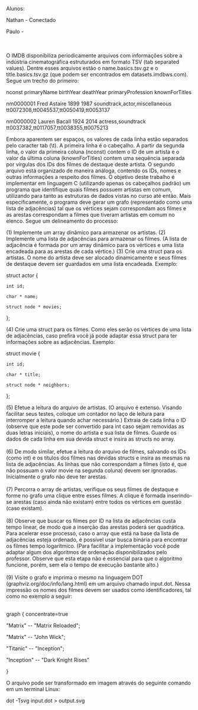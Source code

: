 Alunos:
<p>Nathan - Conectado<p>
<p>Paulo - <p>

<br><br>
O IMDB disponibiliza periodicamente arquivos com informações sobre a indústria cinematográfica estruturados em formato TSV (tab separated values). Dentre esses arquivos estão o name.basics.tsv.gz e o title.basics.tsv.gz (que podem ser encontrados em datasets.imdbws.com). Segue um trecho do primeiro:

nconst primaryName birthYear deathYear primaryProfession knownForTitles

nm0000001 Fred Astaire 1899 1987 soundtrack,actor,miscellaneous tt0072308,tt0045537,tt0050419,tt0053137

nm0000002 Lauren Bacall 1924 2014 actress,soundtrack tt0037382,tt0117057,tt0038355,tt0075213



Embora aparentem ser espaços, os valores de cada linha estão separados pelo caracter tab (\t). A primeira linha é o cabeçalho. A partir da segunda linha, o valor da primeira coluna (nconst) contem o ID de um artista e o valor da última coluna (knownForTitles) contem uma sequência separada por vírgulas dos IDs dos filmes de destaque deste artista. O segundo arquivo está organizado de maneira análoga, contendo os IDs, nomes e outras informações a respeito dos filmes.
O objetivo deste trabalho é implementar em linguagem C (utilizando apenas os cabeçalhos padrão) um programa que identifique quais filmes possuem artistas em comum, utilizando para tanto as estruturas de dados vistas no curso até então. Mais especificamente, o programa deve gerar um grafo (representado como uma lista de adjacências) tal que os vértices sejam correspondam aos filmes e as arestas correspondam a filmes que tiveram artistas em comum no elenco. Segue um delineamento do processo:


(1) Implemente um array dinâmico para armazenar os artistas.
(2) Implemente uma lista de adjacências para armazenar os filmes. (A lista de adjacência é formada por um array dinâmico para os vértices e uma lista encadeada para as arestas de cada vértice.)
(3) Crie uma struct para os artistas. O nome do artista deve ser alocado dinamicamente e seus filmes de destaque devem ser guardados em uma lista encadeada. Exemplo:

struct actor {

    int id;

    char * name;

    struct node * movies;

};


(4) Crie uma struct para os filmes. Como eles serão os vértices de uma lista de adjacências, caso prefira você já pode adaptar essa struct para ter informações sobre as adjacências. Exemplo:

struct movie {

    int id;

    char * title;

    struct node * neighbors;

};


(5) Efetue a leitura do arquivo de artistas. (O arquivo é extenso. Visando facilitar seus testes, coloque um contador no laço de leitura para interromper a leitura quando achar necessário.) Extraia de cada linha o ID (observe que este pode ser convertido para int caso sejam removidas as duas letras iniciais), o nome do artista e sua lista de filmes. Guarde os dados de cada linha em sua devida struct e insira as structs no array.<br><br>
(6) De modo similar, efetue a leitura do arquivo de filmes, salvando os IDs (como int) e os títulos dos filmes nas devidas structs e insira as mesmas na lista de adjacências. As linhas que não correspondam a filmes (isto é, que não possuam o valor movie na segunda coluna) devem ser ignoradas. Inicialmente o grafo não deve ter arestas.<br><br>
(7) Percorra o array de artistas, verifique os seus filmes de destaque e forme no grafo uma clique entre esses filmes. A clique é formada inserindo-se arestas (caso ainda não existam) entre todos os vértices em questão (caso existam).<br><br>
(8) Observe que buscar os filmes por ID na lista de adjacências custa tempo linear, de modo que a inserção das arestas poderá ser quadrática. Para acelerar esse processo, caso o array que está na base da lista de adjacências esteja ordenado, é possível usar busca binária para encontrar os filmes tempo logarítmico. (Para facilitar a implementação você pode adaptar algum dos algoritmos de ordenação disponibilizados pelo professor. Observe que esta etapa não é essencial para que o algoritmo funcione, porém, sem ela o tempo de execução bastante alto.)<br><br>
(9) Visite o grafo e imprima o mesmo na linguagem DOT (graphviz.org/doc/info/lang.html) em um arquivo chamado input.dot. Nessa impressão os nomes dos filmes devem ser usados como identificadores, tal como no exemplo a seguir:<br><br>

graph { concentrate=true

 "Matrix" -- "Matrix Reloaded";

 "Matrix" -- "John Wick";

 "Titanic" -- "Inception";

 "Inception" -- "Dark Knight Rises"

}<br>

O arquivo pode ser transformado em imagem através do seguinte comando em um terminal Linux:

dot -Tsvg input.dot > output.svg



